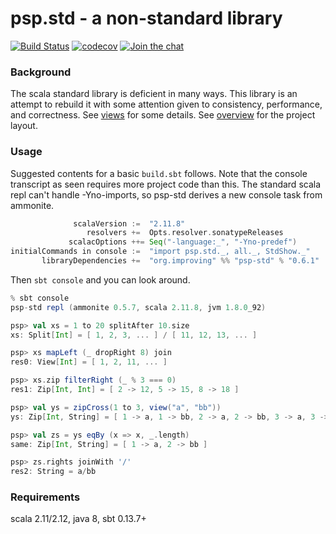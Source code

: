 psp.std - a non-standard library
================================

[![Build Status](https://travis-ci.org/paulp/psp-std.svg?branch=master)](https://travis-ci.org/paulp/psp-std) [![codecov](https://codecov.io/gh/paulp/psp-std/branch/master/graph/badge.svg?bloop)](https://codecov.io/gh/paulp/psp-std) [![Join the chat](https://badges.gitter.im/Join%20Chat.svg)](https://gitter.im/paulp/psp-std)

### Background

The scala standard library is deficient in many ways. This library is an attempt to rebuild it with some attention given to consistency, performance, and correctness. See [views](doc/views.md) for some details. See [overview](doc/overview.md) for the project layout.

### Usage

Suggested contents for a basic `build.sbt` follows. Note that the console transcript as seen requires more project code than this. The standard scala repl can't handle -Yno-imports, so psp-std derives a new console task from ammonite.

```scala
              scalaVersion :=  "2.11.8"
                 resolvers +=  Opts.resolver.sonatypeReleases
             scalacOptions ++= Seq("-language:_", "-Yno-predef")
initialCommands in console :=  "import psp.std._, all._, StdShow._"
       libraryDependencies +=  "org.improving" %% "psp-std" % "0.6.1"
```

Then `sbt console` and you can look around.
```scala
% sbt console
psp-std repl (ammonite 0.5.7, scala 2.11.8, jvm 1.8.0_92)

psp> val xs = 1 to 20 splitAfter 10.size
xs: Split[Int] = [ 1, 2, 3, ... ] / [ 11, 12, 13, ... ]

psp> xs mapLeft (_ dropRight 8) join
res0: View[Int] = [ 1, 2, 11, ... ]

psp> xs.zip filterRight (_ % 3 === 0)
res1: Zip[Int, Int] = [ 2 -> 12, 5 -> 15, 8 -> 18 ]

psp> val ys = zipCross(1 to 3, view("a", "bb"))
ys: Zip[Int, String] = [ 1 -> a, 1 -> bb, 2 -> a, 2 -> bb, 3 -> a, 3 -> bb ]

psp> val zs = ys eqBy (x => x, _.length)
same: Zip[Int, String] = [ 1 -> a, 2 -> bb ]

psp> zs.rights joinWith '/'
res2: String = a/bb
```

### Requirements

scala 2.11/2.12, java 8, sbt 0.13.7+
